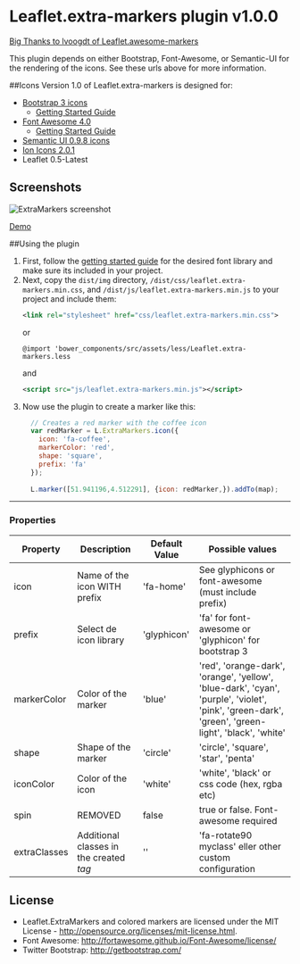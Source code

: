 # Leaflet.extra-markers plugin v1.0.0
<a href="https://github.com/lvoogdt/Leaflet.awesome-markers">Big Thanks to lvoogdt of Leaflet.awesome-markers</a>

This plugin depends on either Bootstrap, Font-Awesome, or Semantic-UI for the rendering of the icons. See these urls above for more information.


##Icons
Version 1.0 of Leaflet.extra-markers is designed for:
- [Bootstrap 3 icons](http://twitter.github.com/bootstrap/)
  -  [Getting Started Guide](http://getbootstrap.com/getting-started/) 
- [Font Awesome 4.0](http://fortawesome.github.com/Font-Awesome/)
  - [Getting Started Guide](http://fortawesome.github.io/Font-Awesome/get-started/)
- [Semantic UI 0.9.8 icons](http://semantic-ui.com/)
- [Ion Icons 2.0.1](http://ionicons.com/)
- Leaflet 0.5-Latest

## Screenshots
![ExtraMarkers screenshot](https://raw.github.com/coryasilva/Leaflet.ExtraMarkers/master/screenshot.png "Screenshot of ExtraMarkers")

<a href="http://coryasilva.github.io/Leaflet.ExtraMarkers/" target="_blank">Demo</a>


##Using the plugin

1. First, follow the [getting started guide](#icons) for the desired font library and make sure its included in your project.
2. Next, copy the `dist/img` directory, `/dist/css/leaflet.extra-markers.min.css`, and `/dist/js/leaflet.extra-markers.min.js` to your project and include them:
    ````xml
    <link rel="stylesheet" href="css/leaflet.extra-markers.min.css">
    ````
    or
    ````less
    @import 'bower_components/src/assets/less/Leaflet.extra-markers.less
    ````
    and
    ````xml
    <script src="js/leaflet.extra-markers.min.js"></script>
    ````
3. Now use the plugin to create a marker like this:
    ````js
      // Creates a red marker with the coffee icon
      var redMarker = L.ExtraMarkers.icon({
        icon: 'fa-coffee',
        markerColor: 'red',
        shape: 'square',
        prefix: 'fa'
      });
          
      L.marker([51.941196,4.512291], {icon: redMarker,}).addTo(map);
    ````
---


### Properties

| Property        | Description                  | Default Value | Possible  values                                     |
| --------------- | ---------------------------- | ------------- | ---------------------------------------------------- |
| icon            | Name of the icon WITH prefix | 'fa-home'     | See glyphicons or font-awesome (must include prefix)  |
| prefix          | Select de icon library       | 'glyphicon'   | 'fa' for font-awesome or 'glyphicon' for bootstrap 3 |
| markerColor     | Color of the marker          | 'blue'        | 'red', 'orange-dark', 'orange', 'yellow', 'blue-dark', 'cyan', 'purple', 'violet', 'pink', 'green-dark', 'green', 'green-light', 'black', 'white' |
| shape           | Shape of the marker          | 'circle'      | 'circle', 'square', 'star', 'penta' |
| iconColor       | Color of the icon            | 'white'       | 'white', 'black' or css code (hex, rgba etc) |
| spin            | REMOVED                      | false         | true or false. Font-awesome required |
| extraClasses    | Additional classes in the created <i> tag | '' | 'fa-rotate90 myclass' eller other custom configuration |

## License
- Leaflet.ExtraMarkers and colored markers are licensed under the MIT License - http://opensource.org/licenses/mit-license.html.
- Font Awesome: http://fortawesome.github.io/Font-Awesome/license/
- Twitter Bootstrap: http://getbootstrap.com/

